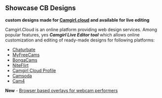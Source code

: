 ## Showcase CB Designs

**custom designs made for [Camgirl.cloud](https://camgirl.cloud/editor/) and available for live editing**

Camgirl.Cloud is an online platform providing web design services.
Among popular features, yes ***Camgirl Live Editor tool*** which allows online customization and editing of ready-made designs for following platforms:

 * [Chaturbate](https://camgirl.cloud/editor/?gallery=chaturbate)
 * [MyFreeCams](https://camgirl.cloud/editor/?gallery=myfreecams)
 * [BongaCams](https://camgirl.cloud/editor/?gallery=bongacams)
 * [NiteFlirt](https://camgirl.cloud/editor/?gallery=niteflirt)
 * [Camgirl Cloud Profile](https://camgirl.cloud/editor/?gallery=camgirl-cloud)
 * [Camsoda](https://camgirl.cloud/editor/?gallery=camsoda)
 * [Cam4]()
 
**New** - [Browser based overlays for webcam performers](https://camgirl.cloud/editor/?gallery=webcam-overlays)